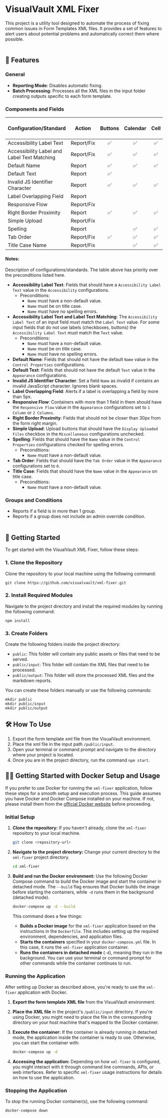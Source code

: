 # VisualVault XML Fixer

This project is a utility tool designed to automate the process of fixing common issues in Form Templates XML files. It provides a set of features to alert users about potential problems and automatically correct them where possible.
<br/><br/>

## 🌟 Features

### General

- **Reporting Mode**: Disables automatic fixing.
- **Batch Processing**: Processes all the XML files in the input folder creating outputs specific to each form template.

### Components and Fields

| Configuration/Standard                      | Action     | Buttons | Calendar | Cell | Checkbox | Container | Data Grid | Drop-down | Form ID Stamp | Image | Labels | RRC | Signature Stamp | Textbox | Text Area | Upload Buttons |
| ------------------------------------------- | ---------- | :-----: | :------: | :--: | :------: | :-------: | :-------: | :-------: | :-----------: | :---: | :----: | :-: | :-------------: | :-----: | :-------: | :------------: |
| Accessibility Label Text                    | Report/Fix |   ✅    |    ✅    |  ✅  |    ✅    |           |    ✅     |    ✅     |               |  ✅   |        | ✅  |       ✅        |   ✅    |    ✅     |       ✅       |
| Accessibility Label and Label Text Matching | Report/Fix |   ✅    |    ✅    |  ✅  |    ✅    |           |    ✅     |    ✅     |               |  ✅   |   ✅   | ✅  |       ✅        |   ✅    |    ✅     |       ✅       |
| Default Name                                | Report     |   ✅    |    ✅    |  ✅  |    ✅    |           |    ✅     |    ✅     |      ✅       |  ✅   |        | ✅  |       ✅        |   ✅    |    ✅     |       ✅       |
| Default Text                                | Report     |   ✅    |          |      |    ✅    |           |           |           |               |       |        |     |       ✅        |         |           |                |
| Invalid JS Identifier Character             | Report     |   ✅    |    ✅    |  ✅  |    ✅    |    ✅     |    ✅     |    ✅     |      ✅       |  ✅   |   ✅   | ✅  |       ✅        |   ✅    |    ✅     |       ✅       |
| Label Overlapping Field                     | Report     |         |          |      |          |           |           |           |               |       |   ✅   |     |                 |         |           |                |
| Responsive Flow                             | Report/Fix |         |          |      |          |    ✅     |           |           |               |       |        |     |                 |         |           |                |
| Right Border Proximity                      | Report     |   ✅    |    ✅    |  ✅  |    ✅    |           |           |    ✅     |      ✅       |  ✅   |        |     |       ✅        |   ✅    |    ✅     |       ✅       |
| Simple Upload                               | Report/Fix |         |          |      |          |           |           |           |               |       |        |     |                 |         |           |       ✅       |
| Spelling                                    | Report     |         |    ✅    |  ✅  |    ✅    |           |           |    ✅     |      ✅       |       |        |     |                 |   ✅    |    ✅     |                |
| Tab Order                                   | Report/Fix |   ✅    |    ✅    |  ✅  |    ✅    |           |           |    ✅     |               |       |        |     |       ✅        |   ✅    |    ✅     |       ✅       |
| Title Case Name                             | Report/Fix |         |    ✅    |  ✅  |    ✅    |           |    ✅     |    ✅     |      ✅       |  ✅   |        | ✅  |       ✅        |   ✅    |    ✅     |                |


#### Notes:

Description of configurations/standards. The table above has priority over the preconditions listed here.

- **Accessibility Label Text**: Fields that should have a `Accessibility Label Text` value in the `Accessibility` configurations.
  - Preconditions:
    - `Name` must have a non-default value.
    - `Name` must be on title case.
    - `Name` must have no spelling errors.
- **Accessibility Label Text and Label Text Matching**: The `Accessibility Label Text` of an input field must match the `Label Text` value. For some input fields that do not use labels (checkboxes, buttons) the `Accessibility Label Text` must match the `Text` value.
  - Preconditions:
    - `Name` must have a non-default value.
    - `Name` must be on title case.
    - `Name` must have no spelling errors.
- **Default Name**: Fields that should not have the default `Name` value in the `Control Properties` configurations.
- **Default Text**: Fields that should not have the default `Text` value in the `Appearance` configurations.
- **Invalid JS Identifier Character**: Set a field `Name` as invalid if contains an invalid JavaScript character. Ignores blank spaces.
- **Label Overlapping Field**: Alerts if a label is overlapping a field by more than 5px.
- **Responsive Flow**: Containers with more than 1 field in them should have the `Responsive Flow` value in the `Appearance` configurations set to `1 Column` or `2 Columns`.
- **Right Border Proximity**: Fields that should not be closer than 30px from the form right margin.
- **Simple Upload**: Upload buttons that should have the `Display Uploaded Files` checkbox in the `Miscellaneous` configurations unchecked.
- **Spelling**: Fields that should have the `Name` value in the `Control Properties` configurations checked for spelling errors.
  - Preconditions:
    - `Name` must have a non-default value.
- **Tab Order**: Fields that should have the `Tab Order` value in the `Appearance` configurations set to `0`.
- **Title Case**: Fields that should have the `Name` value in the `Appearance` on title case.
  - Preconditions:
    - `Name` must have a non-default value.

### Groups and Conditions

- Reports if a field is in more than 1 group.
- Reports if a group does not include an admin override condition.
  <br/><br/>

## 🚀 Getting Started

To get started with the VisualVault XML Fixer, follow these steps:

### 1. Clone the Repository

Clone the repository to your local machine using the following command:

```
git clone https://github.com/visualvault/xml-fixer.git
```

### 2. Install Required Modules

Navigate to the project directory and install the required modules by running the following command:

```
npm install
```

### 3. Create Folders

Create the following folders inside the project directory:

- `public`: This folder will contain any public assets or files that need to be served.
- `public/input`: This folder will contain the XML files that need to be processed.
- `public/output`: This folder will store the processed XML files and the markdown reports.

You can create these folders manually or use the following commands:

```
mkdir public
mkdir public/input
mkdir public/output
```

## 🛠️ How To Use

1. Export the form template xml file from the VisualVault environment.
2. Place the xml file in the input path `/public/input`.
3. Open your terminal or command prompt and navigate to the directory where your project is located.
4. Once you are in the project directory, run the command `npm start`.

## 🚀🐳 Getting Started with Docker Setup and Usage

If you prefer to use Docker for running the `xml-fixer` application, follow these steps for a smooth setup and execution process. This guide assumes you have Docker and Docker Compose installed on your machine. If not, please install them from the [official Docker website](https://www.docker.com/get-started) before proceeding.

### Initial Setup

1. **Clone the repository:** If you haven't already, clone the `xml-fixer` repository to your local machine.

    ```bash
    git clone <repository-url>
    ```

2. **Navigate to the project directory:** Change your current directory to the `xml-fixer` project directory.

    ```bash
    cd xml-fixer
    ```

3. **Build and run the Docker environment:** Use the following Docker Compose command to build the Docker image and start the container in detached mode. The `--build` flag ensures that Docker builds the image before starting the containers, while `-d` runs them in the background (detached mode).

    ```bash
    docker-compose up -d --build
    ```

    This command does a few things:
    - **Builds a Docker image** for the `xml-fixer` application based on the instructions in the `Dockerfile`. This includes setting up the required environment, dependencies, and application files.
    - **Starts the containers** specified in your `docker-compose.yml` file. In this case, it runs the `xml-fixer` application container.
    - **Runs the containers in detached mode** (`-d`), meaning they run in the background. You can use your terminal or command prompt for other commands while the container continues to run.

### Running the Application

After setting up Docker as described above, you're ready to use the `xml-fixer` application with Docker.

1. **Export the form template XML file** from the VisualVault environment.

2. **Place the XML file** in the project's `/public/input` directory. If you're using Docker, you might need to place the file in the corresponding directory on your host machine that's mapped to the Docker container.

3. **Execute the container:** If the container is already running in detached mode, the application inside the container is ready to use. Otherwise, you can start the container with:

    ```bash
    docker-compose up -d
    ```

4. **Accessing the application:** Depending on how `xml-fixer` is configured, you might interact with it through command line commands, APIs, or web interfaces. Refer to specific `xml-fixer` usage instructions for details on how to use the application.

### Stopping the Application

To stop the running Docker container(s), use the following command:

```bash
docker-compose down

